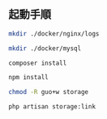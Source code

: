 ## 起動手順

```bash
mkdir ./docker/nginx/logs
```

```bash
mkdir ./docker/mysql
```

```bash
composer install
```

```bash
npm install
```

```bash
chmod -R guo+w storage
```

```bash
php artisan storage:link
```
